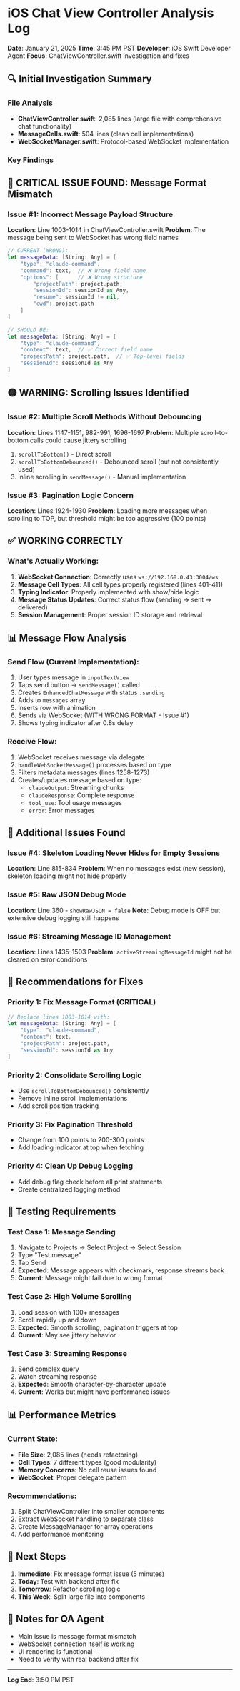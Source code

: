 # iOS Chat View Controller Analysis Log
**Date**: January 21, 2025
**Time**: 3:45 PM PST
**Developer**: iOS Swift Developer Agent
**Focus**: ChatViewController.swift investigation and fixes

## 🔍 Initial Investigation Summary

### File Analysis
- **ChatViewController.swift**: 2,085 lines (large file with comprehensive chat functionality)
- **MessageCells.swift**: 504 lines (clean cell implementations)
- **WebSocketManager.swift**: Protocol-based WebSocket implementation

### Key Findings

## 🔴 CRITICAL ISSUE FOUND: Message Format Mismatch

### Issue #1: Incorrect Message Payload Structure
**Location**: Line 1003-1014 in ChatViewController.swift
**Problem**: The message being sent to WebSocket has wrong field names

```swift
// CURRENT (WRONG):
let messageData: [String: Any] = [
    "type": "claude-command",
    "command": text,  // ❌ Wrong field name
    "options": [      // ❌ Wrong structure
        "projectPath": project.path,
        "sessionId": sessionId as Any,
        "resume": sessionId != nil,
        "cwd": project.path
    ]
]

// SHOULD BE:
let messageData: [String: Any] = [
    "type": "claude-command",
    "content": text,  // ✅ Correct field name
    "projectPath": project.path,  // ✅ Top-level fields
    "sessionId": sessionId as Any
]
```

## 🟡 WARNING: Scrolling Issues Identified

### Issue #2: Multiple Scroll Methods Without Debouncing
**Location**: Lines 1147-1151, 982-991, 1696-1697
**Problem**: Multiple scroll-to-bottom calls could cause jittery scrolling

1. `scrollToBottom()` - Direct scroll
2. `scrollToBottomDebounced()` - Debounced scroll (but not consistently used)
3. Inline scrolling in `sendMessage()` - Manual implementation

### Issue #3: Pagination Logic Concern
**Location**: Lines 1924-1930
**Problem**: Loading more messages when scrolling to TOP, but threshold might be too aggressive (100 points)

## ✅ WORKING CORRECTLY

### What's Actually Working:
1. **WebSocket Connection**: Correctly uses `ws://192.168.0.43:3004/ws`
2. **Message Cell Types**: All cell types properly registered (lines 401-411)
3. **Typing Indicator**: Properly implemented with show/hide logic
4. **Message Status Updates**: Correct status flow (sending → sent → delivered)
5. **Session Management**: Proper session ID storage and retrieval

## 📊 Message Flow Analysis

### Send Flow (Current Implementation):
1. User types message in `inputTextView`
2. Taps send button → `sendMessage()` called
3. Creates `EnhancedChatMessage` with status `.sending`
4. Adds to `messages` array
5. Inserts row with animation
6. Sends via WebSocket (WITH WRONG FORMAT - Issue #1)
7. Shows typing indicator after 0.8s delay

### Receive Flow:
1. WebSocket receives message via delegate
2. `handleWebSocketMessage()` processes based on type
3. Filters metadata messages (lines 1258-1273)
4. Creates/updates message based on type:
   - `claudeOutput`: Streaming chunks
   - `claudeResponse`: Complete response
   - `tool_use`: Tool usage messages
   - `error`: Error messages

## 🐛 Additional Issues Found

### Issue #4: Skeleton Loading Never Hides for Empty Sessions
**Location**: Line 815-834
**Problem**: When no messages exist (new session), skeleton loading might not hide properly

### Issue #5: Raw JSON Debug Mode
**Location**: Line 360 - `showRawJSON = false`
**Note**: Debug mode is OFF but extensive debug logging still happens

### Issue #6: Streaming Message ID Management
**Location**: Lines 1435-1503
**Problem**: `activeStreamingMessageId` might not be cleared on error conditions

## 📝 Recommendations for Fixes

### Priority 1: Fix Message Format (CRITICAL)
```swift
// Replace lines 1003-1014 with:
let messageData: [String: Any] = [
    "type": "claude-command",
    "content": text,
    "projectPath": project.path,
    "sessionId": sessionId as Any
]
```

### Priority 2: Consolidate Scrolling Logic
- Use `scrollToBottomDebounced()` consistently
- Remove inline scroll implementations
- Add scroll position tracking

### Priority 3: Fix Pagination Threshold
- Change from 100 points to 200-300 points
- Add loading indicator at top when fetching

### Priority 4: Clean Up Debug Logging
- Add debug flag check before all print statements
- Create centralized logging method

## 🎯 Testing Requirements

### Test Case 1: Message Sending
1. Navigate to Projects → Select Project → Select Session
2. Type "Test message"
3. Tap Send
4. **Expected**: Message appears with checkmark, response streams back
5. **Current**: Message might fail due to wrong format

### Test Case 2: High Volume Scrolling
1. Load session with 100+ messages
2. Scroll rapidly up and down
3. **Expected**: Smooth scrolling, pagination triggers at top
4. **Current**: May see jittery behavior

### Test Case 3: Streaming Response
1. Send complex query
2. Watch streaming response
3. **Expected**: Smooth character-by-character update
4. **Current**: Works but might have performance issues

## 📊 Performance Metrics

### Current State:
- **File Size**: 2,085 lines (needs refactoring)
- **Cell Types**: 7 different types (good modularity)
- **Memory Concerns**: No cell reuse issues found
- **WebSocket**: Proper delegate pattern

### Recommendations:
1. Split ChatViewController into smaller components
2. Extract WebSocket handling to separate class
3. Create MessageManager for array operations
4. Add performance monitoring

## 🔧 Next Steps

1. **Immediate**: Fix message format issue (5 minutes)
2. **Today**: Test with backend after fix
3. **Tomorrow**: Refactor scrolling logic
4. **This Week**: Split large file into components

## 📝 Notes for QA Agent

- Main issue is message format mismatch
- WebSocket connection itself is working
- UI rendering is functional
- Need to verify with real backend after fix

---
**Log End**: 3:50 PM PST